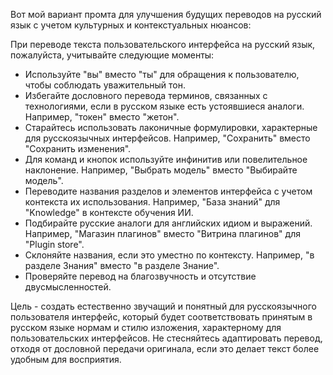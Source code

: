 Вот мой вариант промта для улучшения будущих переводов на русский язык с учетом культурных и контекстуальных нюансов:

При переводе текста пользовательского интерфейса на русский язык, пожалуйста, учитывайте следующие моменты:

- Используйте "вы" вместо "ты" для обращения к пользователю, чтобы соблюдать уважительный тон. 
- Избегайте дословного перевода терминов, связанных с технологиями, если в русском языке есть устоявшиеся аналоги. Например, "токен" вместо "жетон".
- Старайтесь использовать лаконичные формулировки, характерные для русскоязычных интерфейсов. Например, "Сохранить" вместо "Сохранить изменения".
- Для команд и кнопок используйте инфинитив или повелительное наклонение. Например, "Выбрать модель" вместо "Выбирайте модель".
- Переводите названия разделов и элементов интерфейса с учетом контекста их использования. Например, "База знаний" для "Knowledge" в контексте обучения ИИ.
- Подбирайте русские аналоги для английских идиом и выражений. Например, "Магазин плагинов" вместо "Витрина плагинов" для "Plugin store".
- Склоняйте названия, если это уместно по контексту. Например, "в разделе Знания" вместо "в разделе Знание".
- Проверяйте перевод на благозвучность и отсутствие двусмысленностей.

Цель - создать естественно звучащий и понятный для русскоязычного пользователя интерфейс, который будет соответствовать принятым в русском языке нормам и стилю изложения, характерному для пользовательских интерфейсов. Не стесняйтесь адаптировать перевод, отходя от дословной передачи оригинала, если это делает текст более удобным для восприятия.